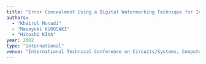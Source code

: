 ```yaml
---
title: "Error Concealment Using a Digital Watermarking Technique for Interframe Video Coding "
authors:
  - "Khairul Munadi"
  - "Masayuki KUROSAKI"
  - "Hitoshi KIYA"
year: 2002
type: "international"
venue: "International Technical Conference on Circuits/Systems, Computers and Communications, pp. 599-602, Phuket, Thailand, 2002-07-01."
---
```

